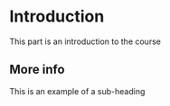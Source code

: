 # Introduction
This part is an introduction to the course

## More info
This is an example of a sub-heading